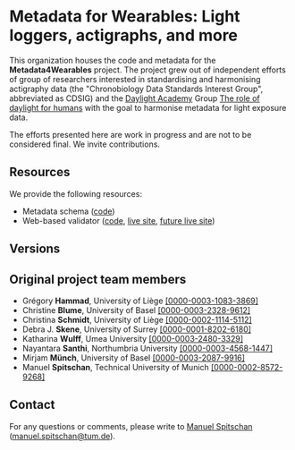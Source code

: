 # Metadata for Wearables: Light loggers, actigraphs, and more

This organization houses the code and metadata for the **Metadata4Wearables** project. The project grew out of independent efforts of group of researchers interested in standardising and harmonising actigraphy data (the "Chronobiology Data Standards Interest Group", abbreviated as CDSIG) and the [Daylight Academy](https://daylight.academy/) Group [The role of daylight for humans](https://daylight.academy/projects/state-of-light-in-humans/) with the goal to harmonise metadata for light exposure data.

The efforts presented here are work in progress and are not to be considered final. We invite contributions.

## Resources

We provide the following resources:

* Metadata schema ([code](https://github.com/Metadata4Wearables/Metadata4Wearables-Schema))
* Web-based validator ([code](https://github.com/Metadata4Wearables/Metadata4Wearables-Validator), [live site](https://vigorous-mccarthy-c8a76a.netlify.app/), [future live site](https://validator.metadata4wearables.org/))



## Versions


## Original project team members

* Grégory **Hammad**, University of Liège [[0000-0003-1083-3869]](https://orcid.org/0000-0003-1083-3869)
* Christine **Blume**, University of Basel [[0000-0003-2328-9612]](https://orcid.org/0000-0003-2328-9612)
* Christina **Schmidt**, University of Liège [[0000-0002-1114-5112]](https://orcid.org/0000-0002-1114-5112)
* Debra J. **Skene**, University of Surrey [[0000-0001-8202-6180]](https://orcid.org/0000-0001-8202-6180)
* Katharina **Wulff**, Umea University [[0000-0003-2480-3329]](https://orcid.org/0000-0003-2480-3329)
* Nayantara **Santhi**, Northumbria University [[0000-0003-4568-1447]](https://orcid.org/0000-0003-4568-1447)
* Mirjam **Münch**, University of Basel [[0000-0003-2087-9916]](https://orcid.org/0000-0003-2087-9916)
* Manuel **Spitschan**, Technical University of Munich [[0000-0002-8572-9268]](https://orcid.org/0000-0002-8572-9268)

## Contact

For any questions or comments, please write to [Manuel Spitschan](mailto:manuel.spitschan@tum.de) ([manuel.spitschan@tum.de](mailto:manuel.spitschan@tum.de)).
